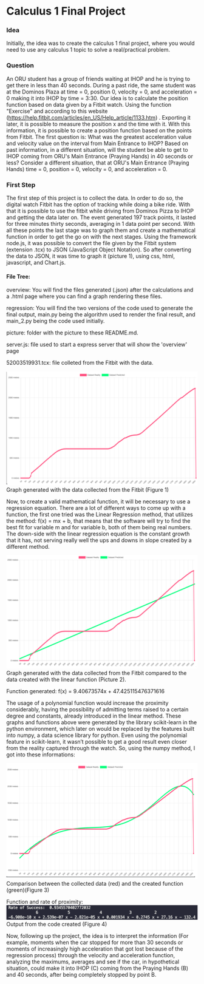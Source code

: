 
# Calculus 1 Final Project 

### Idea
Initially, the idea was to create the calculus 1 final project, where you would need to use any calculus 1 topic to solve a real/practical problem.

### Question

An ORU student has a group of friends waiting at IHOP and he is trying to get there in less than 40 seconds. During a past ride, the same student was at the Dominos Plaza at time = 0, position 0, velocity = 0, and acceleration = 0 making it into IHOP by time = 3:30.
Our idea is to calculate the position function based on data given by a Fitbit watch. Using the function "Exercise" and according to this website (https://help.fitbit.com/articles/en_US/Help_article/1133.htm) . Exporting it later, it is possible to measure the position x and the time with it. With this information, it is possible to create a position function based on the points from Fitbit. The first question is: What was the greatest acceleration value and velocity value on the interval from Main Entrance to IHOP?
Based on past information, in a different situation, will the student be able to get to IHOP coming from ORU's  Main Entrance (Praying Hands) in 40 seconds or less? Consider a different situation, that at ORU's  Main Entrance (Praying Hands) time = 0, position = 0, velocity = 0, and acceleration = 0.


### First Step
The first step of this project is to collect the data. In order to do so, the digital watch Fitbit has the option of tracking while doing a bike ride. With that it is possible to use the fitbit while driving from Dominos Pizza to IHOP and getting the data later on. 
The event generated 197 track points, it lasted for three minutes thirty seconds, averaging in 1 data point per second. With all these points the last stage was to graph them and create a mathematical function in order to get the go on with the next stages.
Using the framework node.js, it was possible to convert the file given by the Fitbit system (extension .tcx) to JSON (JavaScript Object Notation). So after converting the data to JSON, it was time to graph it (picture 1), using css, html, javascript, and Chart.js.

#### File Tree:
overview: You will find the files generated (.json) after the calculations and a .html page where you can find a graph rendering these files.

regression: You will find the two versions of the code used to generate the final output, main.py being the algorithm used to render the final result, and main_2.py being the code used initially.

picture: folder with the picture to these README.md.

server.js: file used to start a express server that will show the 'overview' page

52003519931.tcx: file colleted from the Fitbit with the data.



![alt text](https://github.com/samupp2758/calculus1_final_project/blob/master/picture/f1.png)
Graph generated with the data collected from the Fitbit (Figure 1)

Now, to create a valid mathematical function, it will be necessary to use a regression equation. There are a lot of different ways to come up with a function, the first one tried was the Linear Regression method, that utilizes the method: f(x) = mx + b, that means that the software will try to find the best fit for variable m and for variable b, both of them being real numbers. The down-side with the linear regression equation is the constant growth that it has, not serving really well the ups and downs in slope created by a different method.

![alt text](https://github.com/samupp2758/calculus1_final_project/blob/master/picture/f2.png)
Graph generated with the data collected from the Fitbit compared to the data created with the linear function (Picture 2).

Function generated:
f(x) = 9.40673574x + 47.425115476371616

The usage of a polynomial function would increase the proximity considerably, having the possibility of admitting terms raised to a certain degree and constants, already introduced in the linear method.
These graphs and functions above were generated by the library scikit-learn in the python environment, which later on would be replaced by the features built into numpy, a data science library for python. Even using the polynomial feature in scikit-learn, it wasn’t possible to get a good result even closer from the reality captured through the watch. So, using the numpy method, I got into these informations:

![alt text](https://github.com/samupp2758/calculus1_final_project/blob/master/picture/f3.png)
Comparison between the collected data (red) and the created function (green)(Figure 3)

Function and rate of proximity:
![alt text](https://github.com/samupp2758/calculus1_final_project/blob/master/picture/f4.png)
Output from the code created (Figure 4)

Now, following up the project, the idea is to interpret the information (For example, moments when the car stopped for more than 30 seconds or moments of increasingly high acceleration that got lost because of the regression process) through the velocity and acceleration function, analyzing the maximums, averages and see if the car, in hypothetical situation, could make it into IHOP (C) coming from the Praying Hands (B) and 40 seconds, after being completely stopped by point B.
